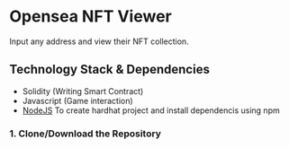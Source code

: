 # Opensea NFT Viewer
Input any address and view their NFT collection.

## Technology Stack & Dependencies

- Solidity (Writing Smart Contract)
- Javascript (Game interaction)
- [NodeJS](https://nodejs.org/en/) To create hardhat project and install dependencis using npm


### 1. Clone/Download the Repository


